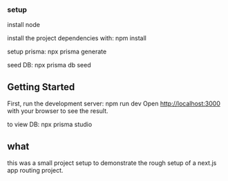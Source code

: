 ### setup ####

install node

install the project dependencies with: npm install

setup prisma: npx prisma generate

seed DB: npx prisma db seed

## Getting Started

First, run the development server: npm run dev
Open [http://localhost:3000](http://localhost:3000) with your browser to see the result.

to view DB:
npx prisma studio

## what ##

this was a small project setup to demonstrate the rough setup of a next.js app routing project.
